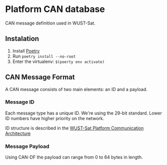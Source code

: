 # Platform CAN database

CAN message definition used in WUST-Sat.


## Instalation

1. Install [Poetry](https://python-poetry.org/docs/main/#installing-with-the-official-installer)
2. Run `poetry install --no-root`
3. Enter the virtualenv: `$(poerty env activate)`


## CAN Message Format

A CAN message consists of two main elements: an ID and a payload.


### Message ID

Each message type has a unique ID. We're using the 29-bit standard. Lower ID
numbers have higher priority on the network.

ID structure is described in the [WUST-Sat Platform Communication Architecture](https://github.com/Wust-Sat/architecture/blob/master/docs/platform-communication.md)


### Message Payload

Using CAN-DF the payload can range from 0 to 64 bytes in length.
